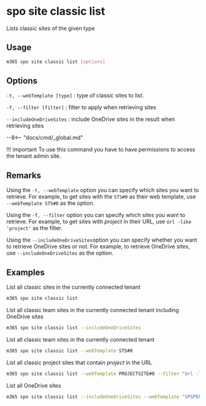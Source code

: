 # spo site classic list

Lists classic sites of the given type

## Usage

```sh
m365 spo site classic list [options]
```

## Options

`-t, --webTemplate [type]`
: type of classic sites to list.

`-f, --filter [filter]`
: filter to apply when retrieving sites

`--includeOneDriveSites`
: include OneDrive sites in the result when retrieving sites

--8<-- "docs/cmd/_global.md"

!!! important
    To use this command you have to have permissions to access the tenant admin site.

## Remarks

Using the `-t, --webTemplate` option you can specify which sites you want to retrieve. For example, to get sites with the `STS#0` as their web template, use `--webTemplate STS#0` as the option.

Using the `-f, --filter` option you can specify which sites you want to retrieve. For example, to get sites with _project_ in their URL, use `Url -like 'project'` as the filter.

Using the `--includeOneDriveSites`option you can specify whether you want to retrieve OneDrive sites or not. For example, to retrieve OneDrive sites, use `--includeOneDriveSites` as the option.

## Examples

List all classic sites in the currently connected tenant

```sh
m365 spo site classic list
```

List all classic team sites in the currently connected tenant including OneDrive sites

```sh
m365 spo site classic list --includeOneDriveSites
```

List all classic team sites in the currently connected tenant

```sh
m365 spo site classic list --webTemplate STS#0
```

List all classic project sites that contain _project_ in the URL

```sh
m365 spo site classic list --webTemplate PROJECTSITE#0 --filter "Url -like 'project'"
```

List all OneDrive sites

```sh
m365 spo site classic list --includeOneDriveSites --webTemplate "SPSPERS#10"
```
